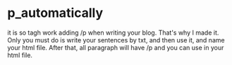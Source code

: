 # p_automatically
it is so tagh work adding /p when writing your blog. That's why I made it. Only you must do is write your sentences by txt, and then use it, and name your html file. After that, all paragraph will have /p and you can use in your html file.
